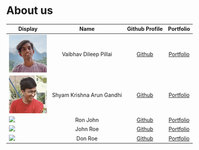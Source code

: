 # About us

Display |           Name            |               Github Profile                | Portfolio 
--------|:-------------------------:|:-------------------------------------------:|:---------:
![](./team/images/vaibhav.png) | Vaibhav Dileep Pillai | [Github](https://github.com/vibes-863) | [Portfolio](docs/team/vaibhavDileepPillai.md)
![](./team/images/Shyam.jpg) | Shyam Krishna Arun Gandhi | [Github](https://github.com/ShyamKrishna33) | [Portfolio](./team/shyamKrishna.md)
![](https://via.placeholder.com/100.png?text=Photo) |         Ron John          |        [Github](https://github.com/)        | [Portfolio](docs/team/johndoe.md)
![](https://via.placeholder.com/100.png?text=Photo) |         John Roe          |        [Github](https://github.com/)        | [Portfolio](docs/team/johndoe.md)
![](https://via.placeholder.com/100.png?text=Photo) |          Don Roe          |        [Github](https://github.com/)        | [Portfolio](docs/team/johndoe.md)
